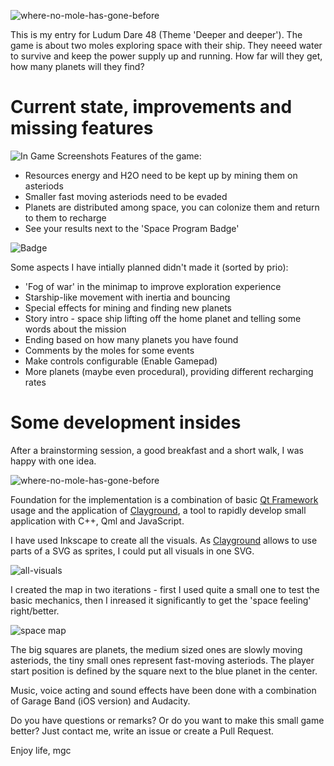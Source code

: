 ![where-no-mole-has-gone-before](doc/title_screen.png)

This is my entry for Ludum Dare 48 (Theme 'Deeper and deeper').
The game is about two moles exploring space with their ship.
They neeed water to survive and keep the power supply up and running.
How far will they get, how many planets will they find?

# Current state, improvements and missing features
![In Game Screenshots](doc/in-game1.png)
Features of the game:
- Resources energy and H2O need to be kept up by mining them on asteriods
- Smaller fast moving asteriods need to be evaded
- Planets are distributed among space, you can colonize them and return to them to recharge
- See your results next to the 'Space Program Badge'

![Badge](doc/badge.png)

Some aspects I have intially planned didn't made it (sorted by prio):
- 'Fog of war' in the minimap to improve exploration experience
- Starship-like movement with inertia and bouncing
- Special effects for mining and finding new planets
- Story intro - space ship lifting off the home planet and telling some words about the mission
- Ending based on how many planets you have found 
- Comments by the moles for some events
- Make controls configurable (Enable Gamepad) 
- More planets (maybe even procedural), providing different recharging rates

# Some development insides 
After a brainstorming session, a good breakfast and a short walk, I was happy with one idea. 

![where-no-mole-has-gone-before](doc/idea.jpg)

Foundation for the implementation is a combination of basic [Qt Framework](https://qt.io) usage and the application 
of [Clayground](https://github.com/MisterGC/clayground.git), a tool to rapidly develop small application with C++, Qml and JavaScript. 

I have used Inkscape to create all the visuals. As [Clayground](https://github.com/MisterGC/clayground.git) allows to use parts 
of a SVG as sprites, I could put all visuals in one SVG.

![all-visuals](doc/allvisuals.png)

I created the map in two iterations - first I used quite a small one to test the basic mechanics, 
then I inreased it significantly to get the 'space feeling' right/better.

![space map](doc/spacemap.png)

The big squares are planets, the medium sized ones are slowly moving asteriods, the tiny small ones represent fast-moving asteriods.
The player start position is defined by the square next to the blue planet in the center.

Music, voice acting and sound effects have been done with a combination of Garage Band (iOS version) and Audacity.

Do you have questions or remarks? Or do you want to make this small game better?
Just contact me, write an issue or create a Pull Request. 

Enjoy life, mgc
